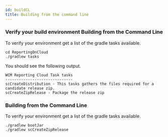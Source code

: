 ```yaml
---
id: buildCL
title: Building from the command line
---
```


### Verify your build environment Building from the Command Line

To verify your environment get a list of the gradle tasks available.
```
cd ReportingOnCloud
./gradlew tasks
```
You should see the following output.

```
WCM Reporting Cloud Task tasks
------------------------------
scCreateDistribution - This tasks gathers the files required for a candidate release zip.
scCreateZipRelease - Package the release zip
```

### Building from the Command Line

To verify your environment get a list of the gradle tasks available.
```
./gradlew bootJar
./gradlew scCreateZipRelease
```
